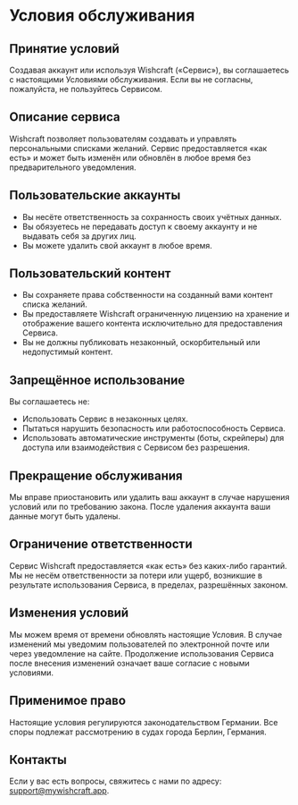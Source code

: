 # Условия обслуживания

## Принятие условий

Создавая аккаунт или используя Wishcraft («Сервис»), вы соглашаетесь с настоящими Условиями обслуживания. Если вы не согласны, пожалуйста, не пользуйтесь Сервисом.

## Описание сервиса

Wishcraft позволяет пользователям создавать и управлять персональными списками желаний. Сервис предоставляется «как есть» и может быть изменён или обновлён в любое время без предварительного уведомления.

## Пользовательские аккаунты

- Вы несёте ответственность за сохранность своих учётных данных.
- Вы обязуетесь не передавать доступ к своему аккаунту и не выдавать себя за других лиц.
- Вы можете удалить свой аккаунт в любое время.

## Пользовательский контент

- Вы сохраняете права собственности на созданный вами контент списка желаний.
- Вы предоставляете Wishcraft ограниченную лицензию на хранение и отображение вашего контента исключительно для предоставления Сервиса.
- Вы не должны публиковать незаконный, оскорбительный или недопустимый контент.

## Запрещённое использование

Вы соглашаетесь не:

- Использовать Сервис в незаконных целях.
- Пытаться нарушить безопасность или работоспособность Сервиса.
- Использовать автоматические инструменты (боты, скрейперы) для доступа или взаимодействия с Сервисом без разрешения.

## Прекращение обслуживания

Мы вправе приостановить или удалить ваш аккаунт в случае нарушения условий или по требованию закона. После удаления аккаунта ваши данные могут быть удалены.

## Ограничение ответственности

Сервис Wishcraft предоставляется «как есть» без каких-либо гарантий. Мы не несём ответственности за потери или ущерб, возникшие в результате использования Сервиса, в пределах, разрешённых законом.

## Изменения условий

Мы можем время от времени обновлять настоящие Условия. В случае изменений мы уведомим пользователей по электронной почте или через уведомление на сайте. Продолжение использования Сервиса после внесения изменений означает ваше согласие с новыми условиями.

## Применимое право

Настоящие условия регулируются законодательством Германии. Все споры подлежат рассмотрению в судах города Берлин, Германия.

## Контакты

Если у вас есть вопросы, свяжитесь с нами по адресу: [support@mywishcraft.app](mailto:support@mywishcraft.app).
